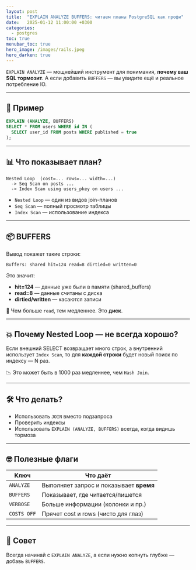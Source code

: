 ```yaml
---
layout: post
title:  "EXPLAIN ANALYZE BUFFERS: читаем планы PostgreSQL как профи"
date:   2025-01-12 11:00:00 +0300
categories:
  - postgres
toc: true
menubar_toc: true
hero_image: /images/rails.jpeg
hero_darken: true
---
```


`EXPLAIN ANALYZE` — мощнейший инструмент для понимания, **почему ваш SQL тормозит**. А если добавить `BUFFERS` — вы увидите ещё и реальное потребление IO.

---

## 🚀 Пример

```sql
EXPLAIN (ANALYZE, BUFFERS)
SELECT * FROM users WHERE id IN (
  SELECT user_id FROM posts WHERE published = true
);
````

---

## 📊 Что показывает план?

```text
Nested Loop  (cost=... rows=... width=...)
  -> Seq Scan on posts ...
  -> Index Scan using users_pkey on users ...
```

* `Nested Loop` — один из видов join-планов
* `Seq Scan` — полный просмотр таблицы
* `Index Scan` — использование индекса

---

## 📦 BUFFERS

Вывод покажет такие строки:

```
Buffers: shared hit=124 read=8 dirtied=0 written=0
```

Это значит:

* **hit=124** — данные уже были в памяти (shared\_buffers)
* **read=8** — данные считаны с диска
* **dirtied/written** — касаются записи

📌 Чем больше `read`, тем медленнее. Это **диск**.

---

## 💥 Почему Nested Loop — не всегда хорошо?

Если внешний SELECT возвращает много строк, а внутренний использует `Index Scan`,
то для **каждой строки** будет новый поиск по индексу — N раз.

📉 Это может быть в 1000 раз медленнее, чем `Hash Join`.

---

## 🛠 Что делать?

* Использовать `JOIN` вместо подзапроса
* Проверить индексы
* Использовать `EXPLAIN (ANALYZE, BUFFERS)` всегда, когда видишь тормоза

---

## 🤓 Полезные флаги

| Ключ        | Что даёт                                |
| ----------- | --------------------------------------- |
| `ANALYZE`   | Выполняет запрос и показывает **время** |
| `BUFFERS`   | Показывает, где читается/пишется        |
| `VERBOSE`   | Больше информации (колонки и пр.)       |
| `COSTS OFF` | Прячет cost и rows (чисто для глаз)     |

---

## 🧪 Совет

Всегда начинай с `EXPLAIN ANALYZE`, а если нужно копнуть глубже — добавь `BUFFERS`.

